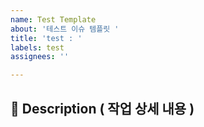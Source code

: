 ```yaml
---
name: Test Template
about: '테스트 이슈 템플릿 '
title: 'test : '
labels: test
assignees: ''

---
```


## 📌 Description ( 작업 상세 내용 )
